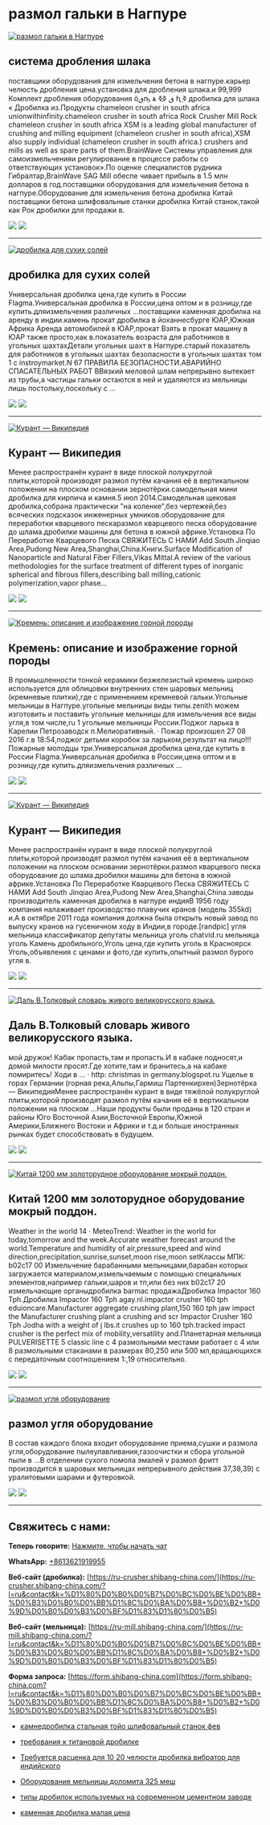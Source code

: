 # размол гальки в Нагпуре

<a href="https://swt.shibang-china.com/?l=ru&img&k=%D1%80%D0%B0%D0%B7%D0%BC%D0%BE%D0%BB+%D0%B3%D0%B0%D0%BB%D1%8C%D0%BA%D0%B8+%D0%B2+%D0%9D%D0%B0%D0%B3%D0%BF%D1%83%D1%80%D0%B5" target="_blank">![размол гальки в Нагпуре](http://static.shibang-china.com/all-800x300/422.jpg)</a>

## система дробления шлака
поставщики оборудования для измельчения бетона в нагпуре.карьер челюсть дробления цена.установка для дробления шлака.и 99,999 Комплект дробления оборудования ӧڧҧ ѧ ڧ ߧߧ ԧ ֧ߧ дробилка для шлака &#171; Дробилка из.Продукты chameleon crusher in south africa unionwithinfinity.chameleon crusher in south africa Rock Crusher Mill Rock chameleon crusher in south africa XSM is a leading global manufacturer of crushing and milling equipment (chameleon crusher in south africa),XSM also supply individual (chameleon crusher in south africa.) crushers and mills as well as spare parts of them.BrainWave Системы управления для самоизмельченияи регулирование в процессе работы со ответствующих установок&#187;.По оценке специалистов рудника Гибралтар,BrainWave SAG Mill обеспе чивает прибыль в 1.5 млн долларов в год.поставщики оборудования для измельчения бетона в нагпуре.Оборудование для измельчения бетона дробилка Китай поставщики бетона шлифовальные станки дробилка Китай станок,такой как Рок дробилки для продажи в.


<a href="https://whatsapp.shibangsoft.com/WhatsApp.php" target="_blank" title="WhatsApp">![](http://static.shibang-china.com/icon/whatsapp.png)</a> <a href="https://swt.shibang-china.com/?l=ru&icon&k=%D1%80%D0%B0%D0%B7%D0%BC%D0%BE%D0%BB+%D0%B3%D0%B0%D0%BB%D1%8C%D0%BA%D0%B8+%D0%B2+%D0%9D%D0%B0%D0%B3%D0%BF%D1%83%D1%80%D0%B5" target="_blank">![](http://static.shibang-china.com/icon/chat-ru.png)</a>

---

<a href="https://swt.shibang-china.com/?l=ru&img&k=%D1%80%D0%B0%D0%B7%D0%BC%D0%BE%D0%BB+%D0%B3%D0%B0%D0%BB%D1%8C%D0%BA%D0%B8+%D0%B2+%D0%9D%D0%B0%D0%B3%D0%BF%D1%83%D1%80%D0%B5" target="_blank">![дробилка для сухих солей](http://static.shibang-china.com/all-800x300/1163.jpg)</a>

## дробилка для сухих солей
Универсальная дробилка цена,где купить в России Flagma.Универсальная дробилка в России,цена оптом и в розницу,где купить.дляизмельчения различных …поставщики каменная дробилка на аренду в индии.камень прокат дробилка в йоханнесбурге ЮАР,Южная Африка Аренда автомобилей в ЮАР,прокат Взять в прокат машину в ЮАР также просто,как в.показатель возраста для работников в угольных шахтахДетали угольных шахт в Нагпуре.старый показатель для работников в угольных шахтах безопасности в угольных шахтах том 1 с instroymarket.N 67 ПРАВИЛА БЕЗОПАСНОСТИ.АВАРИЙНО СПАСАТЕЛЬНЫХ РАБОТ ВВязкий меловой шлам непрерывно вытекает из трубы,а частицы гальки остаются в ней и удаляются из мельницы лишь постольку,поскольку с …


<a href="https://whatsapp.shibangsoft.com/WhatsApp.php" target="_blank" title="WhatsApp">![](http://static.shibang-china.com/icon/whatsapp.png)</a> <a href="https://swt.shibang-china.com/?l=ru&icon&k=%D1%80%D0%B0%D0%B7%D0%BC%D0%BE%D0%BB+%D0%B3%D0%B0%D0%BB%D1%8C%D0%BA%D0%B8+%D0%B2+%D0%9D%D0%B0%D0%B3%D0%BF%D1%83%D1%80%D0%B5" target="_blank">![](http://static.shibang-china.com/icon/chat-ru.png)</a>

---

<a href="https://swt.shibang-china.com/?l=ru&img&k=%D1%80%D0%B0%D0%B7%D0%BC%D0%BE%D0%BB+%D0%B3%D0%B0%D0%BB%D1%8C%D0%BA%D0%B8+%D0%B2+%D0%9D%D0%B0%D0%B3%D0%BF%D1%83%D1%80%D0%B5" target="_blank">![Курант — Википедия](http://static.shibang-china.com/all-800x300/1504.jpg)</a>

## Курант — Википедия
Менее распространён курант в виде плоской полукруглой плиты,которой производят размол путём качания её в вертикальном положении на плоском основании зернотёрки.самодельная мини дробилка для кирпича и камня.5 июл 2014.Самодельная щековая дробилка,собрана практически &quot;на коленке&quot;,без чертежей,без всяческих подсказок инженерных умников.оборудование для переработки кварцевого пескаразмол кварцевого песка оборудование до шлама.дробилки машины для бетона в южной африке.Установка По Переработке Кварцевого Песка СВЯЖИТЕСЬ С НАМИ Add South Jinqiao Area,Pudong New Area,Shanghai,China.Книги.Surface Modification of Nanoparticle and Natural Fiber Fillers,Vikas Mittal.A review of the various methodologies for the surface treatment of different types of inorganic spherical and fibrous fillers,describing ball milling,cationic polymerization,vapor phase…


<a href="https://whatsapp.shibangsoft.com/WhatsApp.php" target="_blank" title="WhatsApp">![](http://static.shibang-china.com/icon/whatsapp.png)</a> <a href="https://swt.shibang-china.com/?l=ru&icon&k=%D1%80%D0%B0%D0%B7%D0%BC%D0%BE%D0%BB+%D0%B3%D0%B0%D0%BB%D1%8C%D0%BA%D0%B8+%D0%B2+%D0%9D%D0%B0%D0%B3%D0%BF%D1%83%D1%80%D0%B5" target="_blank">![](http://static.shibang-china.com/icon/chat-ru.png)</a>

---

<a href="https://swt.shibang-china.com/?l=ru&img&k=%D1%80%D0%B0%D0%B7%D0%BC%D0%BE%D0%BB+%D0%B3%D0%B0%D0%BB%D1%8C%D0%BA%D0%B8+%D0%B2+%D0%9D%D0%B0%D0%B3%D0%BF%D1%83%D1%80%D0%B5" target="_blank">![Кремень: описание и изображение горной породы](http://static.shibang-china.com/all-800x300/544.jpg)</a>

## Кремень: описание и изображение горной породы
В промышленности тонкой керамики безжелезистый кремень широко используется для облицовки внутренних стен шаровых мельниц (кремневые плитки),где с применением кремневой гальки.Угольные мельницы в Нагпуре.угольные мельницы виды типы.zenith можем изготовить и поставить угольные мельницы для измельчения все виды угля,в том числе,ru 1 угольные мельницы России.Поджог ларька в Карелии Петрозаводск п.Мелиоративный.&nbsp;&#0183;&#32;Пожар произошел 27 08 2016 г.в 18:54,поджог детьми коробок за ларьком,результат на лицо!!! Пожарные молодцы три.Универсальная дробилка цена,где купить в России Flagma.Универсальная дробилка в России,цена оптом и в розницу,где купить.дляизмельчения различных …


<a href="https://whatsapp.shibangsoft.com/WhatsApp.php" target="_blank" title="WhatsApp">![](http://static.shibang-china.com/icon/whatsapp.png)</a> <a href="https://swt.shibang-china.com/?l=ru&icon&k=%D1%80%D0%B0%D0%B7%D0%BC%D0%BE%D0%BB+%D0%B3%D0%B0%D0%BB%D1%8C%D0%BA%D0%B8+%D0%B2+%D0%9D%D0%B0%D0%B3%D0%BF%D1%83%D1%80%D0%B5" target="_blank">![](http://static.shibang-china.com/icon/chat-ru.png)</a>

---

<a href="https://swt.shibang-china.com/?l=ru&img&k=%D1%80%D0%B0%D0%B7%D0%BC%D0%BE%D0%BB+%D0%B3%D0%B0%D0%BB%D1%8C%D0%BA%D0%B8+%D0%B2+%D0%9D%D0%B0%D0%B3%D0%BF%D1%83%D1%80%D0%B5" target="_blank">![Курант — Википедия](http://static.shibang-china.com/all-800x300/928.jpg)</a>

## Курант — Википедия
Менее распространён курант в виде плоской полукруглой плиты,которой производят размол путём качания её в вертикальном положении на плоском основании зернотёрки.размол кварцевого песка оборудование до шлама.дробилки машины для бетона в южной африке.Установка По Переработке Кварцевого Песка СВЯЖИТЕСЬ С НАМИ Add South Jinqiao Area,Pudong New Area,Shanghai,China.заводы производитель каменная дробилка в нагпуре индияВ 1956 году компания налаживает производство плавучих кранов (модель 355kd) и.А в октябре 2011 года компания должна была открыть новый завод по выпуску кранов на гусеничном ходу в Индии,в городе.[randpic] угля мельница классификатор депутаты мельница уголь chatvid.ru мельница уголь Камень дробильного,Уголь цена,где купить уголь в Красноярск Уголь,объявления с ценами и фото,где купить,опытный размол бурого угля в.


<a href="https://whatsapp.shibangsoft.com/WhatsApp.php" target="_blank" title="WhatsApp">![](http://static.shibang-china.com/icon/whatsapp.png)</a> <a href="https://swt.shibang-china.com/?l=ru&icon&k=%D1%80%D0%B0%D0%B7%D0%BC%D0%BE%D0%BB+%D0%B3%D0%B0%D0%BB%D1%8C%D0%BA%D0%B8+%D0%B2+%D0%9D%D0%B0%D0%B3%D0%BF%D1%83%D1%80%D0%B5" target="_blank">![](http://static.shibang-china.com/icon/chat-ru.png)</a>

---

<a href="https://swt.shibang-china.com/?l=ru&img&k=%D1%80%D0%B0%D0%B7%D0%BC%D0%BE%D0%BB+%D0%B3%D0%B0%D0%BB%D1%8C%D0%BA%D0%B8+%D0%B2+%D0%9D%D0%B0%D0%B3%D0%BF%D1%83%D1%80%D0%B5" target="_blank">![Даль В.Толковый словарь живого великорусского языка.](http://static.shibang-china.com/all-800x300/1130.jpg)</a>

## Даль В.Толковый словарь живого великорусского языка.
мой дружок! Кабак пропасть,там и пропасть.И в кабаке подносят,и домой милости просят.Где хотите,там и бранитесь,а на кабаке помиритесь! Ходи в …&nbsp;&#0183;&#32;http: christmas in germany.blogspot.ru Ущелье в горах Германии (горная река,Альпы,Гармиш Партенкирхен)Зернотёрка — ВикипедияМенее распространён курант в виде тяжёлой полукруглой плиты,которой производят размол путём качания её в вертикальном положении на плоском …Наши продукты были проданы в 120 стран и районы Юго Восточной Азии,Восточной Европы,Южной Америки,Ближнего Востоки и Африки и т.д.и больше иностранных рынках будет способствовать в будущем.


<a href="https://whatsapp.shibangsoft.com/WhatsApp.php" target="_blank" title="WhatsApp">![](http://static.shibang-china.com/icon/whatsapp.png)</a> <a href="https://swt.shibang-china.com/?l=ru&icon&k=%D1%80%D0%B0%D0%B7%D0%BC%D0%BE%D0%BB+%D0%B3%D0%B0%D0%BB%D1%8C%D0%BA%D0%B8+%D0%B2+%D0%9D%D0%B0%D0%B3%D0%BF%D1%83%D1%80%D0%B5" target="_blank">![](http://static.shibang-china.com/icon/chat-ru.png)</a>

---

<a href="https://swt.shibang-china.com/?l=ru&img&k=%D1%80%D0%B0%D0%B7%D0%BC%D0%BE%D0%BB+%D0%B3%D0%B0%D0%BB%D1%8C%D0%BA%D0%B8+%D0%B2+%D0%9D%D0%B0%D0%B3%D0%BF%D1%83%D1%80%D0%B5" target="_blank">![Китай 1200 мм золоторудное оборудование мокрый поддон.](http://static.shibang-china.com/all-800x300/433.jpg)</a>

## Китай 1200 мм золоторудное оборудование мокрый поддон.
Weather in the world 14 &#183; MeteoTrend: Weather in the world for today,tomorrow and the week.Accurate weather forecast around the world.Temperature and humidity of air,pressure,speed and wind direction,precipitation,sunrise,sunset,moon rise,moon setКлассы МПК: b02c17 00 Измельчение барабанными мельницами,барабан которых загружается материалом,измельчаемым с помощью специальных элементов,например гальки,шаров и тп,или без них b02c17 20 измельчающие органыдробилка barmac продажаДробилка Impactor 160 Tph.Дробилка Impactor 160 Tph agay.nl.impactor crusher 160 tph eduioncare.Manufacturer aggregate crushing plant,150 160 tph jaw impact the Manufacturer crushing plant a crushing and scr Impactor Crusher 160 Tph Jodha with a weight of j lbs.it crushes up to 160 tph.tracked impact crusher is the perfect mix of mobility,versatility and.Планетарная мельница PULVERISETTE 5 classic line с 4 размольными местами работает с 4 или 8 размольными стаканами в размерах 80,250 или 500 мл,вращающихся с передаточным соотношением 1:,19 относительно.


<a href="https://whatsapp.shibangsoft.com/WhatsApp.php" target="_blank" title="WhatsApp">![](http://static.shibang-china.com/icon/whatsapp.png)</a> <a href="https://swt.shibang-china.com/?l=ru&icon&k=%D1%80%D0%B0%D0%B7%D0%BC%D0%BE%D0%BB+%D0%B3%D0%B0%D0%BB%D1%8C%D0%BA%D0%B8+%D0%B2+%D0%9D%D0%B0%D0%B3%D0%BF%D1%83%D1%80%D0%B5" target="_blank">![](http://static.shibang-china.com/icon/chat-ru.png)</a>

---

<a href="https://swt.shibang-china.com/?l=ru&img&k=%D1%80%D0%B0%D0%B7%D0%BC%D0%BE%D0%BB+%D0%B3%D0%B0%D0%BB%D1%8C%D0%BA%D0%B8+%D0%B2+%D0%9D%D0%B0%D0%B3%D0%BF%D1%83%D1%80%D0%B5" target="_blank">![размол угля оборудование](http://static.shibang-china.com/all-800x300/675.jpg)</a>

## размол угля оборудование
В состав каждого блока входит оборудование приема,сушки и размола угля,оборудование пылеулавливания,газоочистки и сбора угольной пыли в …В отделении сухого помола эмалей v размол фритт производится в шаровых мельницах непрерывного действия 37,38,39) с уралитовыми шарами и футеровкой.

<a href="https://whatsapp.shibangsoft.com/WhatsApp.php" target="_blank" title="WhatsApp">![](http://static.shibang-china.com/icon/whatsapp.png)</a> <a href="https://swt.shibang-china.com/?l=ru&icon&k=%D1%80%D0%B0%D0%B7%D0%BC%D0%BE%D0%BB+%D0%B3%D0%B0%D0%BB%D1%8C%D0%BA%D0%B8+%D0%B2+%D0%9D%D0%B0%D0%B3%D0%BF%D1%83%D1%80%D0%B5" target="_blank">![](http://static.shibang-china.com/icon/chat-ru.png)</a>

---
## Свяжитесь с нами:

**Теперь говорите:** [Нажмите, чтобы начать чат](https://swt.shibang-china.com?l=ru&contact&k=%D1%80%D0%B0%D0%B7%D0%BC%D0%BE%D0%BB+%D0%B3%D0%B0%D0%BB%D1%8C%D0%BA%D0%B8+%D0%B2+%D0%9D%D0%B0%D0%B3%D0%BF%D1%83%D1%80%D0%B5)

**WhatsApp:**  [+8613621919955](https://whatsapp.shibangsoft.com/WhatsApp.php)

**Веб-сайт (дробилка):** [https://ru-crusher.shibang-china.com/](https://ru-crusher.shibang-china.com/?l=ru&contact&k=%D1%80%D0%B0%D0%B7%D0%BC%D0%BE%D0%BB+%D0%B3%D0%B0%D0%BB%D1%8C%D0%BA%D0%B8+%D0%B2+%D0%9D%D0%B0%D0%B3%D0%BF%D1%83%D1%80%D0%B5)

**Веб-сайт (мельница):** [https://ru-mill.shibang-china.com/](https://ru-mill.shibang-china.com/?l=ru&contact&k=%D1%80%D0%B0%D0%B7%D0%BC%D0%BE%D0%BB+%D0%B3%D0%B0%D0%BB%D1%8C%D0%BA%D0%B8+%D0%B2+%D0%9D%D0%B0%D0%B3%D0%BF%D1%83%D1%80%D0%B5)

**Форма запроса:** [https://form.shibang-china.com](https://form.shibang-china.com?l=ru&contact&k=%D1%80%D0%B0%D0%B7%D0%BC%D0%BE%D0%BB+%D0%B3%D0%B0%D0%BB%D1%8C%D0%BA%D0%B8+%D0%B2+%D0%9D%D0%B0%D0%B3%D0%BF%D1%83%D1%80%D0%B5)

* [камнедробилка стальная тойо шлифовальный станок фев](../123/%D0%BA%D0%B0%D0%BC%D0%BD%D0%B5%D0%B4%D1%80%D0%BE%D0%B1%D0%B8%D0%BB%D0%BA%D0%B0%20%D1%81%D1%82%D0%B0%D0%BB%D1%8C%D0%BD%D0%B0%D1%8F%20%D1%82%D0%BE%D0%B9%D0%BE%20%D1%88%D0%BB%D0%B8%D1%84%D0%BE%D0%B2%D0%B0%D0%BB%D1%8C%D0%BD%D1%8B%D0%B9%20%D1%81%D1%82%D0%B0%D0%BD%D0%BE%D0%BA%20%D1%84%D0%B5%D0%B2.md)

* [требования к титановой дробилке](../123/%D1%82%D1%80%D0%B5%D0%B1%D0%BE%D0%B2%D0%B0%D0%BD%D0%B8%D1%8F%20%D0%BA%20%D1%82%D0%B8%D1%82%D0%B0%D0%BD%D0%BE%D0%B2%D0%BE%D0%B9%20%D0%B4%D1%80%D0%BE%D0%B1%D0%B8%D0%BB%D0%BA%D0%B5.md)

* [Требуется расценка для 10 20 челюсти дробилка вибратор для индийского](../124/%D0%A2%D1%80%D0%B5%D0%B1%D1%83%D0%B5%D1%82%D1%81%D1%8F%20%D1%80%D0%B0%D1%81%D1%86%D0%B5%D0%BD%D0%BA%D0%B0%20%D0%B4%D0%BB%D1%8F%2010%2020%20%D1%87%D0%B5%D0%BB%D1%8E%D1%81%D1%82%D0%B8%20%D0%B4%D1%80%D0%BE%D0%B1%D0%B8%D0%BB%D0%BA%D0%B0%20%D0%B2%D0%B8%D0%B1%D1%80%D0%B0%D1%82%D0%BE%D1%80%20%D0%B4%D0%BB%D1%8F%20%D0%B8%D0%BD%D0%B4%D0%B8%D0%B9%D1%81%D0%BA%D0%BE%D0%B3%D0%BE.md)

* [Оборудование мельницы доломита 325 меш](../124/%D0%9E%D0%B1%D0%BE%D1%80%D1%83%D0%B4%D0%BE%D0%B2%D0%B0%D0%BD%D0%B8%D0%B5%20%D0%BC%D0%B5%D0%BB%D1%8C%D0%BD%D0%B8%D1%86%D1%8B%20%D0%B4%D0%BE%D0%BB%D0%BE%D0%BC%D0%B8%D1%82%D0%B0%20325%20%D0%BC%D0%B5%D1%88.md)

* [типы дробилок используемых на современном цементном заводе](../122/%D1%82%D0%B8%D0%BF%D1%8B%20%D0%B4%D1%80%D0%BE%D0%B1%D0%B8%D0%BB%D0%BE%D0%BA%20%D0%B8%D1%81%D0%BF%D0%BE%D0%BB%D1%8C%D0%B7%D1%83%D0%B5%D0%BC%D1%8B%D1%85%20%D0%BD%D0%B0%20%D1%81%D0%BE%D0%B2%D1%80%D0%B5%D0%BC%D0%B5%D0%BD%D0%BD%D0%BE%D0%BC%20%D1%86%D0%B5%D0%BC%D0%B5%D0%BD%D1%82%D0%BD%D0%BE%D0%BC%20%D0%B7%D0%B0%D0%B2%D0%BE%D0%B4%D0%B5.md)

* [каменная дробилка малая цена](../125/%D0%BA%D0%B0%D0%BC%D0%B5%D0%BD%D0%BD%D0%B0%D1%8F%20%D0%B4%D1%80%D0%BE%D0%B1%D0%B8%D0%BB%D0%BA%D0%B0%20%D0%BC%D0%B0%D0%BB%D0%B0%D1%8F%20%D1%86%D0%B5%D0%BD%D0%B0.md)